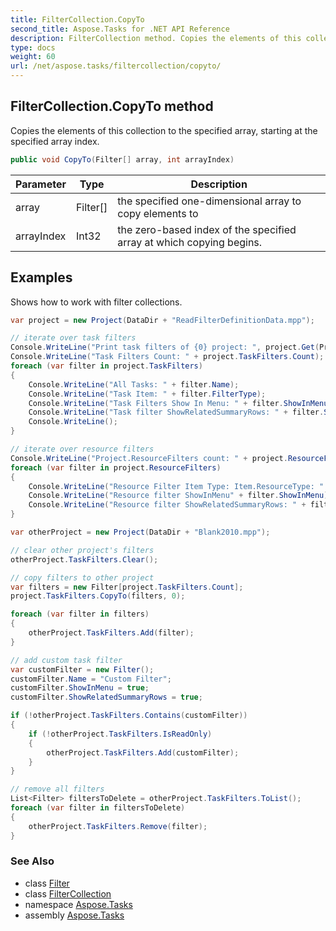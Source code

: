 ```yaml
---
title: FilterCollection.CopyTo
second_title: Aspose.Tasks for .NET API Reference
description: FilterCollection method. Copies the elements of this collection to the specified array starting at the specified array index
type: docs
weight: 60
url: /net/aspose.tasks/filtercollection/copyto/
---
```

## FilterCollection.CopyTo method

Copies the elements of this collection to the specified array, starting at the specified array index.

```csharp
public void CopyTo(Filter[] array, int arrayIndex)
```

| Parameter | Type | Description |
| --- | --- | --- |
| array | Filter[] | the specified one-dimensional array to copy elements to |
| arrayIndex | Int32 | the zero-based index of the specified array at which copying begins. |

## Examples

Shows how to work with filter collections.

```csharp
var project = new Project(DataDir + "ReadFilterDefinitionData.mpp");

// iterate over task filters
Console.WriteLine("Print task filters of {0} project: ", project.Get(Prj.Name));
Console.WriteLine("Task Filters Count: " + project.TaskFilters.Count);
foreach (var filter in project.TaskFilters)
{
    Console.WriteLine("All Tasks: " + filter.Name);
    Console.WriteLine("Task Item: " + filter.FilterType);
    Console.WriteLine("Task Filters Show In Menu: " + filter.ShowInMenu);
    Console.WriteLine("Task filter ShowRelatedSummaryRows: " + filter.ShowRelatedSummaryRows);
    Console.WriteLine();
}

// iterate over resource filters
Console.WriteLine("Project.ResourceFilters count: " + project.ResourceFilters.Count);
foreach (var filter in project.ResourceFilters)
{
    Console.WriteLine("Resource Filter Item Type: Item.ResourceType: " + filter.FilterType);
    Console.WriteLine("Resource filter ShowInMenu" + filter.ShowInMenu);
    Console.WriteLine("Resource filter ShowRelatedSummaryRows: " + filter.ShowRelatedSummaryRows);
}

var otherProject = new Project(DataDir + "Blank2010.mpp");

// clear other project's filters
otherProject.TaskFilters.Clear();

// copy filters to other project
var filters = new Filter[project.TaskFilters.Count];
project.TaskFilters.CopyTo(filters, 0);

foreach (var filter in filters)
{
    otherProject.TaskFilters.Add(filter);
}

// add custom task filter
var customFilter = new Filter();
customFilter.Name = "Custom Filter";
customFilter.ShowInMenu = true;
customFilter.ShowRelatedSummaryRows = true;

if (!otherProject.TaskFilters.Contains(customFilter))
{
    if (!otherProject.TaskFilters.IsReadOnly)
    {
        otherProject.TaskFilters.Add(customFilter);
    }
}

// remove all filters
List<Filter> filtersToDelete = otherProject.TaskFilters.ToList();
foreach (var filter in filtersToDelete)
{
    otherProject.TaskFilters.Remove(filter);
}
```

### See Also

* class [Filter](../../filter/)
* class [FilterCollection](../)
* namespace [Aspose.Tasks](../../filtercollection/)
* assembly [Aspose.Tasks](../../../)


